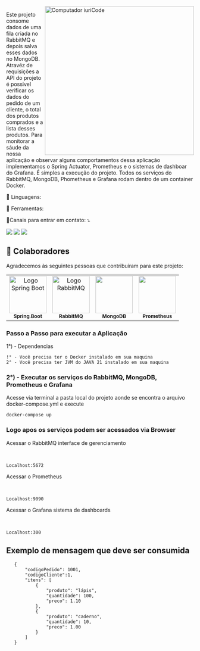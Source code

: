 
<img src="https://raw.githubusercontent.com/MicaelliMedeiros/micaellimedeiros/master/image/computer-illustration.png" min-width="400px" max-width="400px" width="400px" align="right" alt="Computador iuriCode">

<p align="left">
 Este projeto consome dados de uma fila criada no RabbitMQ e depois salva esses dados no MongoDB. Atravéz de requisições a API do projeto é possivel verificar os dados do pedido de um cliente, o total dos produtos comprados e a lista desses produtos. Para monitorar a sáude da nossa aplicação e observar alguns comportamentos dessa aplicação implementamos o Spring Actuator, Prometheus e o sistemas de dashboar do Grafana. É simples a execução do projeto. Todos os serviços do RabbitMQ, MongoDB, Phometheus e Grafana rodam dentro de um container Docker.

<br />


<p align="left">
  🦄 Linguagens: <strong></strong>
</p>

<p align="left">
  💼 Ferramentas: <strong></strong>
</p>

<p class="no-inline-html" style="aling: left">
  💌Canais para entrar em contato: ⤵️
</p>

<p align="left">
  <a href="#" alt="Gmail">
  <img src="https://img.shields.io/badge/-Gmail-FF0000?style=flat-square&labelColor=FF0000&logo=gmail&logoColor=white&link=cleitoncorreadeveloper@gmail.com" /></a>

  <a href="https://www.linkedin.com/in/cleitoncorrea/" alt="Linkedin" target="_blank" >
  <img src="https://img.shields.io/badge/-Linkedin-0e76a8?style=flat-square&logo=Linkedin&logoColor=white&link=https://www.linkedin.com/in/cleitoncorrea/" /></a>

  <a href="#" alt="WhatsApp">
  <img src="https://img.shields.io/badge/-WhatsApp-25d366?style=flat-square&labelColor=25d366&logo=whatsapp&logoColor=white&link=5514991712011"/></a>
</p>  

## 🤝 Colaboradores

Agradecemos às seguintes pessoas que contribuíram para este projeto:

<table>
  <tr>
    <td align="center">
      <a href="#">
        <img src="https://upload.wikimedia.org/wikipedia/commons/thumb/7/79/Spring_Boot.svg/1200px-Spring_Boot.svg.png" width="100px" alt="Logo Spring Boot"/><br>
        <sub>
          <b>Spring Boot</b>
        </sub>
      </a>
    </td>
    <td align="center">
      <a href="#">
        <img src="https://herve.beraud.io/images/blog/rabbitmq.png" width="100px;" alt="Logo RabbitMQ"/><br>
        <sub>
          <b>RabbitMQ</b>
        </sub>
      </a>
    </td>
    <td align="center">
      <a href="#">
        <img src="https://infinapps.com/wp-content/uploads/2018/10/mongodb-logo.png" width="100px alt="logo mongoDB" /><br>
        <sub>
          <b>MongoDB</b>
        </sub>
      </a>
    </td>
   <td align="center">
      <a href="#">
        <img src="https://www.clipartmax.com/png/middle/450-4502990_prometheus-logo-logo-prometheus-monitoring.png"width="100px"/><br>
        <sub>
          <b>Prometheus</b>
        </sub>
      </a>
    </td>
  </tr>
</table>

### Passo a Passo para executar a Aplicação

1°) - Dependencias
```
!° - Você precisa ter o Docker instalado em sua maquina
2° - Você precisa ter JVM do JAVA 21 instalado em sua maquina

```
### 2°) - Executar os serviços do RabbitMQ, MongoDB, Prometheus e Grafana
<p align="left">
  Acesse via terminal a pasta local do projeto aonde se encontra o arquivo docker-compose.yml e execute
</p>

```
docker-compose up

```
### Logo apos os serviços podem ser acessados via Browser
<p align="left">
  Acessar o RabbitMQ interface de gerenciamento
</p><br />

```
Localhost:5672
```

<p align="left">
 Acessar o Prometheus
</p>
<br />

```
Localhost:9090

```

<p align="left">
 Acessar o Grafana sistema de dashboards
</p>
<br />

```
Localhost:300
```





## Exemplo de mensagem que deve ser consumida

```
   {
       "codigoPedido": 1001,
       "codigoCliente":1,
       "itens": [
           {
               "produto": "lápis",
               "quantidade": 100,
               "preco": 1.10
           },
           {
               "produto": "caderno",
               "quantidade": 10,
               "preco": 1.00
           }
       ]
   }
```
